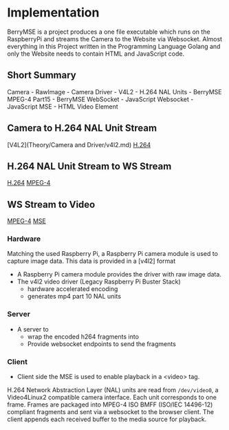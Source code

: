 # Implementation

BerryMSE is a project produces a one file executable which runs on the RaspberryPi and streams the Camera to the Website via Websocket.
Almost everything in this Project written in the Programming Language Golang and only the Website needs to contain HTML and JavaScript code.

## Short Summary

Camera - RawImage - Camera Driver - V4L2 - H.264 NAL Units - BerryMSE MPEG-4 Part15 - BerryMSE WebSocket - JavaScript Websocket - JavaScript MSE - HTML Video Element


## Camera to H.264 NAL Unit Stream

[V4L2](Theory/Camera and Driver/v4l2.md)
[H.264](Theory/Video/h264.md)

## H.264 NAL Unit Stream to WS Stream

[H.264](Theory/Video/h264.md)
[MPEG-4](Theory/Video/mpeg4.md)

## WS Stream to Video

[MPEG-4](Theory/Video/mpeg4.md)
[MSE](Theory/Video/mse.md)

### Hardware

Matching the used Raspberry Pi, a Raspberry Pi camera module is used to capture image data. This data is provided in a [v4l2] format 
- A Raspberry Pi camera module provides the driver with raw image data.
- The v4l2 video driver (Legacy Raspberry Pi Buster Stack)
  - hardware accelerated encoding
  - generates mp4 part 10 NAL units

### Server
- A server to
  -  wrap the encoded h264 fragments into 
  - Provide websocket endpoints to send the fragments

### Client
- Client side the MSE is used to enable playback in a \<video\> tag.




H.264 Network Abstraction Layer (NAL) units are read from `/dev/video0`, a
Video4Linux2 compatible camera interface. Each unit corresponds to one frame.
Frames are packaged into MPEG-4 ISO BMFF (ISO/IEC 14496-12) compliant
fragments and sent via a websocket to the browser client. The client appends
each received buffer to the media source for playback.
